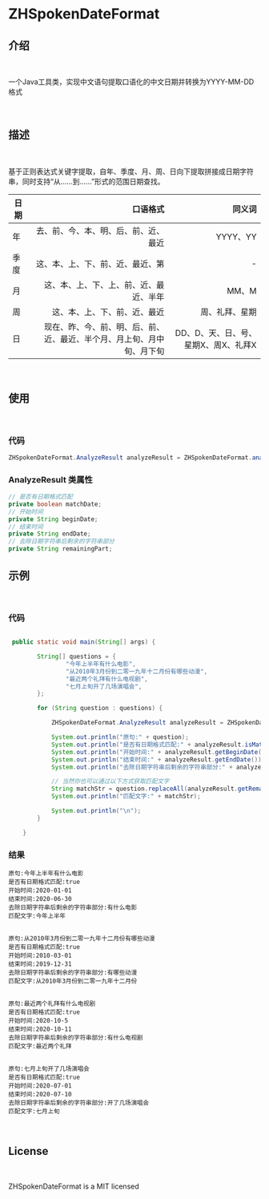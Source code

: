 # ZHSpokenDateFormat

## 介绍

<br />

一个Java工具类，实现中文语句提取口语化的中文日期并转换为YYYY-MM-DD格式

<br />

## 描述

<br />

基于正则表达式关键字提取，自年、季度、月、周、日向下提取拼接成日期字符串，同时支持“从……到……”形式的范围日期查找。

日期|口语格式|同义词
--|--:|--:
年|去、前、今、本、明、后、前、近、最近|YYYY、YY
季度|这、本、上、下、前、近、最近、第|-
月|这、本、上、下、上、前、近、最近、半年|MM、M
周|这、本、上、下、前、近、最近|周、礼拜、星期|-
日|现在、昨、今、前、明、后、前、近、最近、半个月、月上旬、月中旬、月下旬|DD、D、天、日、号、星期X、周X、礼拜X

<br />

## 使用

<br />

### 代码
```java
ZHSpokenDateFormat.AnalyzeResult analyzeResult = ZHSpokenDateFormat.analyzeStr("今年上半年有什么电影");
```

### AnalyzeResult 类属性
```java
// 是否有日期格式匹配
private boolean matchDate;
// 开始时间
private String beginDate;
// 结束时间
private String endDate;
// 去除日期字符串后剩余的字符串部分
private String remainingPart;
```

## 示例

<br />

### 代码
```java

 public static void main(String[] args) {

        String[] questions = {
                "今年上半年有什么电影",
                "从2010年3月份到二零一九年十二月份有哪些动漫",
                "最近两个礼拜有什么电视剧",
                "七月上旬开了几场演唱会",
        };

        for (String question : questions) {

            ZHSpokenDateFormat.AnalyzeResult analyzeResult = ZHSpokenDateFormat.analyzeStr(question);

            System.out.println("原句:" + question);
            System.out.println("是否有日期格式匹配:" + analyzeResult.isMatchDate());
            System.out.println("开始时间:" + analyzeResult.getBeginDate());
            System.out.println("结束时间:" + analyzeResult.getEndDate());
            System.out.println("去除日期字符串后剩余的字符串部分:" + analyzeResult.getRemainingPart());

            // 当然你也可以通过以下方式获取匹配文字
            String matchStr = question.replaceAll(analyzeResult.getRemainingPart(), "");
            System.out.println("匹配文字:" + matchStr);

            System.out.println("\n");
        }

    }

```

### 结果

```
原句:今年上半年有什么电影
是否有日期格式匹配:true
开始时间:2020-01-01
结束时间:2020-06-30
去除日期字符串后剩余的字符串部分:有什么电影
匹配文字:今年上半年


原句:从2010年3月份到二零一九年十二月份有哪些动漫
是否有日期格式匹配:true
开始时间:2010-03-01
结束时间:2019-12-31
去除日期字符串后剩余的字符串部分:有哪些动漫
匹配文字:从2010年3月份到二零一九年十二月份


原句:最近两个礼拜有什么电视剧
是否有日期格式匹配:true
开始时间:2020-10-5
结束时间:2020-10-11
去除日期字符串后剩余的字符串部分:有什么电视剧
匹配文字:最近两个礼拜


原句:七月上旬开了几场演唱会
是否有日期格式匹配:true
开始时间:2020-07-01
结束时间:2020-07-10
去除日期字符串后剩余的字符串部分:开了几场演唱会
匹配文字:七月上旬
```

<br />

## License

<br />

ZHSpokenDateFormat is a MIT licensed




